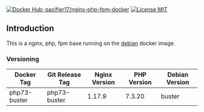 [![Docker Hub; pacifier17/nginx-php-fpm-docker](https://img.shields.io/badge/docker%20hub-pacifier17%2Fnginx--php--fpm--docker-blue.svg?&logo=docker&style=for-the-badge)](https://hub.docker.com/r/pacifier17/nginx-php-fpm-docker/) [![License MIT](https://img.shields.io/badge/license-MIT-blue.svg?&style=for-the-badge)](https://github.com/pacifier17/nginx-php-fpm-docker/blob/master/LICENSE)

## Introduction
This is a nginx, php, fpm base running on the [debian](https://hub.docker.com/_/debian) docker image.

### Versioning
| Docker Tag | Git Release Tag | Nginx Version | PHP Version | Debian Version |
|-----|-------|-----|--------|--------|
| php73-buster | php73-buster | 1.17.9 | 7.3.20 | buster |
